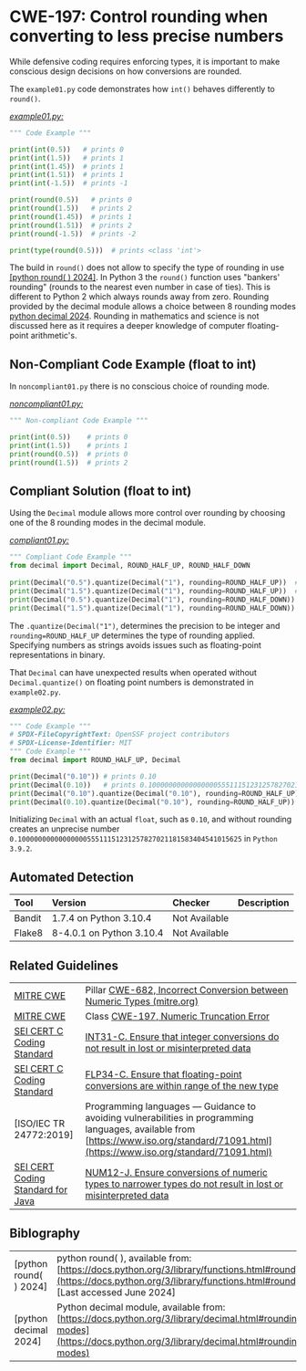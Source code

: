 # CWE-197: Control rounding when converting to less precise numbers

While defensive coding requires enforcing types, it is important to make conscious design decisions on how conversions are rounded.

The `example01.py` code demonstrates how `int()` behaves differently to `round()`.

[*example01.py:*](example01.py)

```py
""" Code Example """

print(int(0.5))   # prints 0
print(int(1.5))   # prints 1
print(int(1.45))  # prints 1
print(int(1.51))  # prints 1
print(int(-1.5))  # prints -1

print(round(0.5))   # prints 0
print(round(1.5))   # prints 2
print(round(1.45))  # prints 1
print(round(1.51))  # prints 2
print(round(-1.5))  # prints -2

print(type(round(0.5)))  # prints <class 'int'>

```

The build in `round()` does not allow to specify the type of rounding in use [[python round( ) 2024]](https://docs.python.org/3/library/functions.html#round). In Python 3 the `round()` function uses "bankers' rounding" (rounds to the nearest even number in case of ties). This is different to Python 2 which always rounds away from zero. Rounding provided by the decimal module allows a choice between 8 rounding modes [python decimal 2024](https://docs.python.org/3/library/decimal.html#rounding-modes). Rounding in mathematics and science is not discussed here as it requires a deeper knowledge of computer floating-point arithmetic's.

## Non-Compliant Code Example (float to int)

In `noncompliant01.py` there is no conscious choice of rounding mode.

[*noncompliant01.py:*](noncompliant01.py)

```py
""" Non-compliant Code Example """

print(int(0.5))    # prints 0
print(int(1.5))    # prints 1
print(round(0.5))  # prints 0
print(round(1.5))  # prints 2
```

## Compliant Solution (float to int)

Using the `Decimal` module allows more control over rounding by choosing one of the 8 rounding modes in the decimal module.

[*compliant01.py:*](compliant01.py)

```py
""" Compliant Code Example """
from decimal import Decimal, ROUND_HALF_UP, ROUND_HALF_DOWN
 
print(Decimal("0.5").quantize(Decimal("1"), rounding=ROUND_HALF_UP))  # prints 1
print(Decimal("1.5").quantize(Decimal("1"), rounding=ROUND_HALF_UP))  # prints 2
print(Decimal("0.5").quantize(Decimal("1"), rounding=ROUND_HALF_DOWN))  # prints 0
print(Decimal("1.5").quantize(Decimal("1"), rounding=ROUND_HALF_DOWN))  # prints 1
```

The `.quantize(Decimal("1")`, determines the precision to be integer and `rounding=ROUND_HALF_UP` determines the type of rounding applied. Specifying numbers as strings avoids issues such as floating-point representations in binary.

That `Decimal` can have unexpected results when operated without `Decimal.quantize()` on floating point numbers is demonstrated in `example02.py`.

[*example02.py:*](example02.py)

```py
""" Code Example """
# SPDX-FileCopyrightText: OpenSSF project contributors
# SPDX-License-Identifier: MIT
""" Code Example """
from decimal import ROUND_HALF_UP, Decimal

print(Decimal("0.10")) # prints 0.10
print(Decimal(0.10))   # prints 0.1000000000000000055511151231257827021181583404541015625
print(Decimal("0.10").quantize(Decimal("0.10"), rounding=ROUND_HALF_UP)) # prints 0.10
print(Decimal(0.10).quantize(Decimal("0.10"), rounding=ROUND_HALF_UP)) # prints 0.10
```

Initializing `Decimal` with an actual `float`, such as `0.10`, and without rounding creates an unprecise number `0.1000000000000000055511151231257827021181583404541015625` in `Python 3.9.2`.

## Automated Detection

|Tool|Version|Checker|Description|
|:---|:---|:---|:---|
|Bandit|1.7.4 on Python 3.10.4|Not Available||
|Flake8|8-4.0.1 on Python 3.10.4|Not Available||

## Related Guidelines

|||
|:---|:---|
|[MITRE CWE](http://cwe.mitre.org/)|Pillar [CWE-682, Incorrect Conversion between Numeric Types (mitre.org)](http://cwe.mitre.org/data/definitions/682.html)|
|[MITRE CWE](http://cwe.mitre.org/)|Class [CWE-197, Numeric Truncation Error](https://cwe.mitre.org/data/definitions/197.html)|
|[SEI CERT C Coding Standard](https://wiki.sei.cmu.edu/confluence/display/c/SEI+CERT+C+Coding+Standard)|[INT31-C. Ensure that integer conversions do not result in lost or misinterpreted data](https://wiki.sei.cmu.edu/confluence/display/c/INT31-C.+Ensure+that+integer+conversions+do+not+result+in+lost+or+misinterpreted+data)|
|[SEI CERT C Coding Standard](https://wiki.sei.cmu.edu/confluence/display/c/SEI+CERT+C+Coding+Standard)|[FLP34-C. Ensure that floating-point conversions are within range of the new type](https://wiki.sei.cmu.edu/confluence/display/c/FLP34-C.+Ensure+that+floating-point+conversions+are+within+range+of+the+new+type)|
|[ISO/IEC TR 24772:2019]|Programming languages — Guidance to avoiding vulnerabilities in programming languages, available from [https://www.iso.org/standard/71091.html](https://www.iso.org/standard/71091.html)|
|[SEI CERT Coding Standard for Java](https://wiki.sei.cmu.edu/confluence/display/java/SEI+CERT+Oracle+Coding+Standard+for+Java)|[NUM12-J. Ensure conversions of numeric types to narrower types do not result in lost or misinterpreted data](https://wiki.sei.cmu.edu/confluence/display/java/NUM12-J.+Ensure+conversions+of+numeric+types+to+narrower+types+do+not+result+in+lost+or+misinterpreted+data)|

## Biblography

|||
|:---|:---|
|[python round( ) 2024]|python round( ), available from: [https://docs.python.org/3/library/functions.html#round](https://docs.python.org/3/library/functions.html#round), [Last  accessed June 2024] |
|[python decimal 2024]|Python decimal module, available from: [https://docs.python.org/3/library/decimal.html#rounding-modes](https://docs.python.org/3/library/decimal.html#rounding-modes)|
